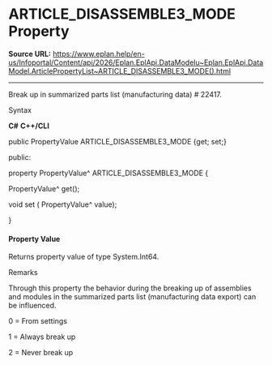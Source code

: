 # ARTICLE_DISASSEMBLE3_MODE Property

**Source URL:** https://www.eplan.help/en-us/Infoportal/Content/api/2026/Eplan.EplApi.DataModelu~Eplan.EplApi.DataModel.ArticlePropertyList~ARTICLE_DISASSEMBLE3_MODE().html

---

Break up in summarized parts list (manufacturing data) # 22417.

Syntax

**C#**
**C++/CLI**


public PropertyValue ARTICLE_DISASSEMBLE3_MODE {get; set;}

public:

property PropertyValue^ ARTICLE_DISASSEMBLE3_MODE {

   PropertyValue^ get();

   void set (    PropertyValue^ value);

}


#### Property Value

Returns property value of type System.Int64.

Remarks

Through this property the behavior during the breaking up of assemblies and modules in the summarized parts list (manufacturing data export) can be influenced.

0 = From settings

1 = Always break up

2 = Never break up
